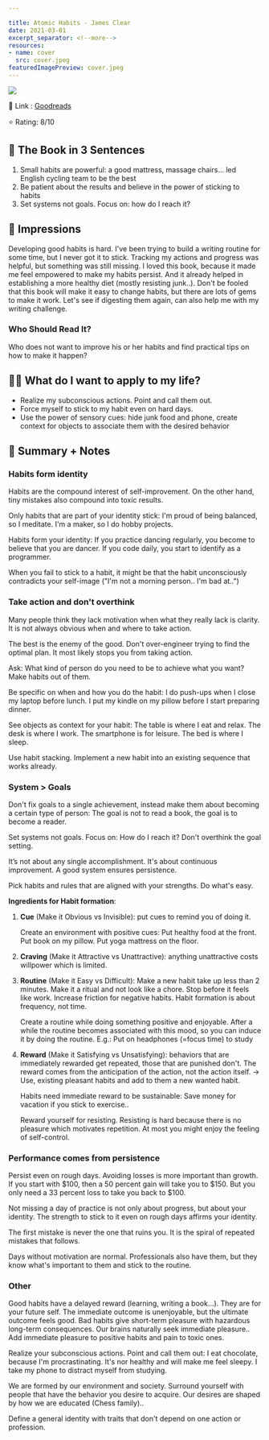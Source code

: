 ```yaml
---

title: Atomic Habits - James Clear
date: 2021-03-01
excerpt_separator: <!--more-->
resources:
- name: cover
  src: cover.jpeg
featuredImagePreview: cover.jpeg
---
```

![](/images/books/atomic-habits.jpg)

🔗 Link : [Goodreads](https://www.goodreads.com/da/book/show/40121378-atomic-habits)

⭐️ Rating: 8/10
## 🚀 The Book in 3 Sentences

1. Small habits are powerful: a good mattress, massage chairs... led English cycling team to be the best
2. Be patient about the results and believe in the power of sticking to habits
3. Set systems not goals. Focus on: how do I reach it?

## 🎨 Impressions
Developing good habits is hard. I've been trying to build a writing routine for some time, but I never got it to stick. Tracking my actions and progress was helpful, but something was still missing. I loved this book, because it made me feel empowered to make my habits persist. And it already helped in establishing a more healthy diet (mostly resisting junk..). Don't be fooled that this book will make it easy to change habits, but there are lots of gems to make it work. Let's see if digesting them again, can also help me with my writing challenge.

### Who Should Read It?

Who does not want to improve his or her habits and find practical tips on how to make it happen?

## 👷🏼 What do I want to apply to my life?

- Realize my subconscious actions. Point and call them out.
- Force myself to stick to my habit even on hard days.
- Use the power of sensory cues: hide junk food and phone, create context for objects to associate them with the desired behavior

## 📒 Summary + Notes

### Habits form identity

Habits are the compound interest of self-improvement. On the other hand, tiny mistakes also compound into toxic results.

Only habits that are part of your identity stick: I'm proud of being balanced, so I meditate. I'm a maker, so I do hobby projects.

Habits form your identity: If you practice dancing regularly, you become to believe that you are dancer. If you code daily, you start to identify as a programmer.

When you fail to stick to a habit, it might be that the habit unconsciously contradicts your self-image ("I'm not a morning person.. I'm bad at..")

### Take action and don't overthink

Many people think they lack motivation when what they really lack is clarity. It is not always obvious when and where to take action.

The best is the enemy of the good. Don't over-engineer trying to find the optimal plan. It most likely stops you from taking action.

Ask: What kind of person do you need to be to achieve what you want? Make habits out of them.

Be specific on when and how you do the habit: I do push-ups when I close my laptop before lunch. I put my kindle on my pillow before I start preparing dinner.

See objects as context for your habit:
The table is where I eat and relax. The desk is where I work. The smartphone is for leisure.
The bed is where I sleep.

Use habit stacking. Implement a new habit into an existing sequence that works already.

### System > Goals

Don't fix goals to a single achievement, instead make them about becoming a certain type of person: The goal is not to read a book, the goal is to become a reader.

Set systems not goals. Focus on: How do I reach it? Don't overthink the goal setting.

It’s not about any single accomplishment. It's about continuous improvement. A good system ensures persistence.

Pick habits and rules that are aligned with your strengths. Do what's easy.

**Ingredients for Habit formation**:

1. **Cue** (Make it Obvious vs Invisible): put cues to remind you of doing it.

    Create an environment with positive cues: Put healthy food at the front. Put book on my pillow. Put yoga mattress on the floor.

2. **Craving** (Make it Attractive vs Unattractive): anything unattractive costs willpower which is limited.
3. **Routine** (Make it Easy vs Difficult): Make a new habit take up less than 2 minutes. Make it a ritual and not look like a chore. Stop before it feels like work. Increase friction for negative  habits.
Habit formation is about frequency, not time.

    Create a routine while doing something positive and enjoyable. After a while the routine becomes associated with this mood, so you can induce it by doing the routine.
    E.g.: Put on headphones (=focus time) to study

4. **Reward** (Make it Satisfying vs Unsatisfying): behaviors that are immediately rewarded get repeated, those that are punished don't.
 The reward comes from the anticipation of the action, not the action itself.
→ Use, existing pleasant habits and add to them a new wanted habit.

    Habits need immediate reward to be sustainable: Save money for vacation if you stick to exercise..

    Reward yourself for resisting. Resisting is hard because there is no pleasure which motivates repetition. At most you might enjoy the feeling of self-control.

### Performance comes from persistence

Persist even on rough days. Avoiding losses is more important than growth. If you start with $100, then a 50 percent gain will take you to $150. But you only need a 33 percent loss to take you back to $100.

Not missing a day of practice is not only about progress, but about your identity. The strength to stick to it even on rough days affirms your identity.

The first mistake is never the one that ruins you. It is the spiral of repeated mistakes that follows.

Days without motivation are normal. Professionals also have them, but they know what's important to them and stick to the routine.

### Other

Good habits have a delayed reward (learning, writing a book...). They are for your future self. The immediate outcome is unenjoyable, but the ultimate outcome feels good. Bad habits give short-term pleasure with hazardous long-term consequences. Our brains naturally seek immediate pleasure.. Add immediate pleasure to positive habits and pain to toxic ones.

Realize your subconscious actions. Point and call them out: I eat chocolate, because I'm procrastinating. It's nor healthy and will make me feel sleepy. I take my phone to distract myself from studying.

We are formed by our environment and society. Surround yourself with people that have the behavior you desire to acquire. Our desires are shaped by how we are educated (Chess family)..

Define a general identity with traits that don't depend on one action or profession.
